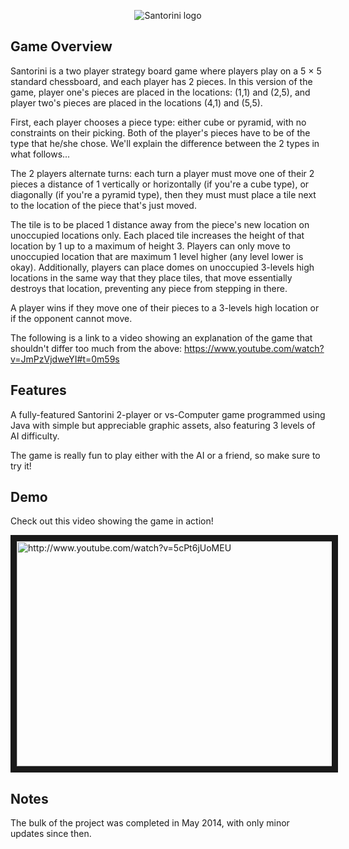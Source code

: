 <p align="center">
  <img src="https://user-images.githubusercontent.com/10839251/98702593-d87d3a80-237a-11eb-914f-b62041efb1ab.png" alt="Santorini logo">
</p>

## Game Overview

Santorini is a two player strategy board game where players play on a 5 × 5 standard chessboard, and each
player has 2 pieces. In this version of the game, player one's pieces are placed in the locations: (1,1) and
(2,5), and player two's pieces are placed in the locations (4,1) and (5,5).

First, each player chooses a piece type: either cube or pyramid, with no constraints on their picking. Both
of the player's pieces have to be of the type that he/she chose. We'll explain the difference between the 2
types in what follows...

The 2 players alternate turns: each turn a player must move one of their 2 pieces a distance of 1 vertically
or horizontally (if you're a cube type), or diagonally (if you're a pyramid type), then they must must place
a tile next to the location of the piece that's just moved.

The tile is to be placed 1 distance away from the piece's new location on unoccupied locations only.
Each placed tile increases the height of that location by 1 up to a maximum of height 3. Players can only
move to unoccupied location that are maximum 1 level higher (any level lower is okay). Additionally, players
can place domes on unoccupied 3-levels high locations in  the same way that they place tiles, that move
essentially destroys that location, preventing any piece from stepping in there.

A player wins if they move one of their pieces to a 3-levels high location or if the opponent cannot
move.

The following is a link to a video showing an explanation of the game that shouldn't differ too much from the above: https://www.youtube.com/watch?v=JmPzVjdweYI#t=0m59s

## Features
A fully-featured Santorini 2-player or vs-Computer game programmed using Java with simple but appreciable
graphic assets, also featuring 3 levels of AI difficulty.

The game is really fun to play either with the AI or a friend, so make sure to try it!

## Demo

Check out this video showing the game in action!

<a href="http://www.youtube.com/watch?feature=player_embedded&v=5cPt6jUoMEU
" target="_blank"><img src="http://img.youtube.com/vi/5cPt6jUoMEU/0.jpg" 
alt="http://www.youtube.com/watch?v=5cPt6jUoMEU" width="640" height="360" border="10" /></a>
	
## Notes
The bulk of the project was completed in May 2014, with only minor updates since then.
